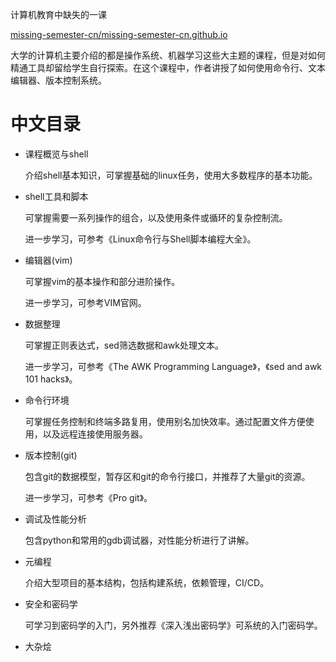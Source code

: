 计算机教育中缺失的一课

[missing-semester-cn/missing-semester-cn.github.io](https://github.com/missing-semester-cn/missing-semester-cn.github.io)

大学的计算机主要介绍的都是操作系统、机器学习这些大主题的课程，但是对如何精通工具却留给学生自行探索。在这个课程中，作者讲授了如何使用命令行、文本编辑器、版本控制系统。

# 中文目录

- 课程概览与shell
    
    介绍shell基本知识，可掌握基础的linux任务，使用大多数程序的基本功能。
    
- shell工具和脚本
    
    可掌握需要一系列操作的组合，以及使用条件或循环的复杂控制流。
    
    进一步学习，可参考《Linux命令行与Shell脚本编程大全》。
    
- 编辑器(vim)
    
    可掌握vim的基本操作和部分进阶操作。
    
    进一步学习，可参考VIM官网。
    
- 数据整理
    
    可掌握正则表达式，sed筛选数据和awk处理文本。
    
    进一步学习，可参考《The AWK Programming Language》，《sed and awk 101 hacks》。
    
- 命令行环境
    
    可掌握任务控制和终端多路复用，使用别名加快效率。通过配置文件方便使用，以及远程连接使用服务器。
    
- 版本控制(git)
    
    包含git的数据模型，暂存区和git的命令行接口，并推荐了大量git的资源。
    
    进一步学习，可参考《Pro git》。
    
- 调试及性能分析
    
    包含python和常用的gdb调试器，对性能分析进行了讲解。
    
- 元编程
    
    介绍大型项目的基本结构，包括构建系统，依赖管理，CI/CD。
    
- 安全和密码学
    
    可学习到密码学的入门，另外推荐《深入浅出密码学》可系统的入门密码学。
    
- 大杂烩